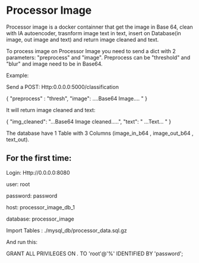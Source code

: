 # Processor Image
Processor image is a docker containner that get the image in Base 64, clean with IA autoencoder, trasnform image text in text, insert on Database(in image, out image and text) and return image cleaned and text.

To process image on Processor Image you need to send a dict with 2 parameters: "preprocess" and "image". Preprocess can be "threshold" and "blur" and image need to be in Base64.

Example:

Send a POST: Http:0.0.0.0:5000/classification

{   "preprocess" : "thresh", "image": ....Base64 Image.... " }

It will return image cleaned and text:

{   "img_cleaned": "...Base64 Image cleaned.....",  "text": " ...Text... " }

The database have 1 Table with 3 Columns (image_in_b64 , image_out_b64 , text_out).



## For the first time:

Login: Http://0.0.0.0:8080

user: root

password: password

host: processor_image_db_1

database: processor_image

Import Tables : ./mysql_db/processor_data.sql.gz

And run this:

GRANT ALL PRIVILEGES ON *.* TO 'root'@'%' IDENTIFIED BY 'password';

